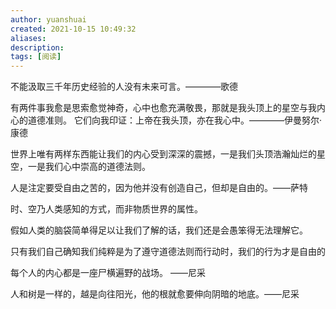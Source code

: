 ```yaml
---
author: yuanshuai
created: 2021-10-15 10:49:32
aliases: 
description:
tags: [阅读]
---
```




不能汲取三千年历史经验的人没有未来可言。————歌德

有两件事我愈是思索愈觉神奇，心中也愈充满敬畏，那就是我头顶上的星空与我内心的道德准则。 它们向我印证：上帝在我头顶，亦在我心中。————伊曼努尔·康德

世界上唯有两样东西能让我们的内心受到深深的震撼，一是我们头顶浩瀚灿烂的星空，一是我们心中崇高的道德法则。

人是注定要受自由之苦的，因为他并没有创造自己，但却是自由的。——萨特

时、空乃人类感知的方式，而非物质世界的属性。

假如人类的脑袋简单得足以让我们了解的话，我们还是会愚笨得无法理解它。

只有我们自己确知我们纯粹是为了遵守道德法则而行动时，我们的行为才是自由的

每个人的内心都是一座尸横遍野的战场。 ——尼采

人和树是一样的，越是向往阳光，他的根就愈要伸向阴暗的地底。——尼采